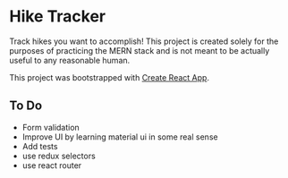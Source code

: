 # Hike Tracker

Track hikes you want to accomplish! This project is created solely for the purposes of practicing the MERN stack and is not meant to be actually useful to any reasonable human.

This project was bootstrapped with [Create React App](https://github.com/facebook/create-react-app).

## To Do
* Form validation
* Improve UI by learning material ui in some real sense
* Add tests
* use redux selectors
* use react router
